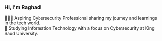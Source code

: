 ### Hi, I'm Raghad!

👩🏻‍💻 Aspiring Cybersecurity Professional sharing my journey and learnings in the tech world.<br>
💭 Studying Information Technology with a focus on Cybersecurity at King Saud University.<br>
